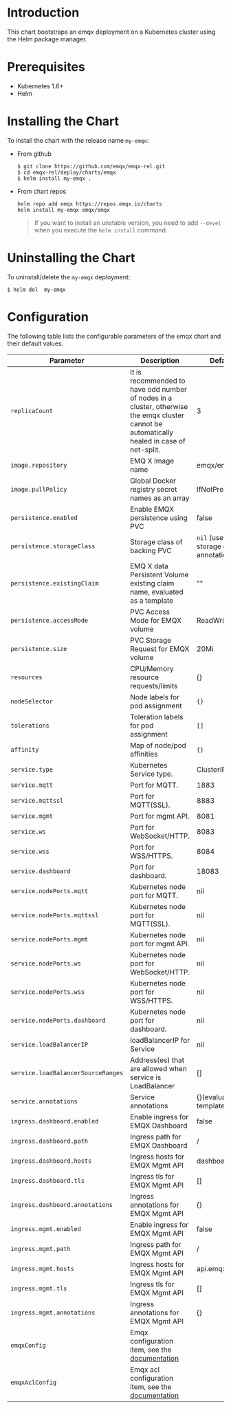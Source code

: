 # Introduction
This chart bootstraps an emqx deployment on a Kubernetes cluster using the Helm package manager. 

# Prerequisites
+ Kubernetes 1.6+
+ Helm

# Installing the Chart
To install the chart with the release name `my-emqx`:

+   From github 
    ```
    $ git clone https://github.com/emqx/emqx-rel.git
    $ cd emqx-rel/deploy/charts/emqx
    $ helm install my-emqx .
    ```

+   From chart repos
    ```
    helm repo add emqx https://repos.emqx.io/charts
    helm install my-emqx emqx/emqx
    ```
    > If you want to install an unstable version, you need to add `--devel` when you execute the `helm install` command.

# Uninstalling the Chart
To uninstall/delete the `my-emqx` deployment:
```
$ helm del  my-emqx
```

# Configuration
The following table lists the configurable parameters of the emqx chart and their default values.

| Parameter  | Description | Default Value |
| ---        |  ---        | ---           |
| `replicaCount` | It is recommended to have odd number of nodes in a cluster, otherwise the emqx cluster cannot be automatically healed in case of net-split. |3|
| `image.repository` | EMQ X Image name |emqx/emqx|
| `image.pullPolicy`  | Global Docker registry secret names as an array |IfNotPresent|
| `persistence.enabled` | Enable EMQX persistence using PVC |false|
| `persistence.storageClass` | Storage class of backing PVC |`nil` (uses alpha storage class annotation)|
| `persistence.existingClaim` | EMQ X data Persistent Volume existing claim name, evaluated as a template |""|
| `persistence.accessMode` | PVC Access Mode for EMQX volume |ReadWriteOnce|
| `persistence.size` | PVC Storage Request for EMQX volume |20Mi|
| `resources` | CPU/Memory resource requests/limits |{}|
| `nodeSelector` | Node labels for pod assignment |`{}`|
| `tolerations` | Toleration labels for pod assignment |`[]`|
| `affinity` | Map of node/pod affinities |`{}`|
| `service.type`  | Kubernetes Service type. |ClusterIP|
| `service.mqtt`  | Port for MQTT. |1883|
| `service.mqttssl` | Port for MQTT(SSL). |8883|
| `service.mgmt`  | Port for mgmt API. |8081|
| `service.ws`  | Port for WebSocket/HTTP. |8083|
| `service.wss`  | Port for WSS/HTTPS. |8084|
| `service.dashboard`  | Port for dashboard. |18083|
| `service.nodePorts.mqtt`  | Kubernetes node port for MQTT. |nil|
| `service.nodePorts.mqttssl` | Kubernetes node port for MQTT(SSL). |nil|
| `service.nodePorts.mgmt`  | Kubernetes node port for mgmt API. |nil|
| `service.nodePorts.ws`  | Kubernetes node port for WebSocket/HTTP. |nil|
| `service.nodePorts.wss`  | Kubernetes node port for WSS/HTTPS. |nil|
| `service.nodePorts.dashboard`  | Kubernetes node port for dashboard. |nil|
| `service.loadBalancerIP`  | loadBalancerIP for Service |	nil |
| `service.loadBalancerSourceRanges` |	Address(es) that are allowed when service is LoadBalancer |	[] |
| `service.annotations` |	Service annotations |	{}(evaluated as a template)|
| `ingress.dashboard.enabled` |	Enable ingress for EMQX Dashboard |	false |
| `ingress.dashboard.path` | Ingress path for EMQX Dashboard |	/ |
| `ingress.dashboard.hosts` | Ingress hosts for EMQX Mgmt API |	dashboard.emqx.local |
| `ingress.dashboard.tls` | Ingress tls for EMQX Mgmt API |	[] |
| `ingress.dashboard.annotations` | Ingress annotations for EMQX Mgmt API |	{} |
| `ingress.mgmt.enabled` |	Enable ingress for EMQX Mgmt API |	false |
| `ingress.mgmt.path` | Ingress path for EMQX Mgmt API |	/ |
| `ingress.mgmt.hosts` | Ingress hosts for EMQX Mgmt API |	api.emqx.local |
| `ingress.mgmt.tls` | Ingress tls for EMQX Mgmt API |	[] |
| `ingress.mgmt.annotations` | Ingress annotations for EMQX Mgmt API |	{} |
| `emqxConfig` | Emqx configuration item, see the [documentation](https://hub.docker.com/r/emqx/emqx) | |
| `emqxAclConfig` | Emqx acl configuration item, see the [documentation](https://docs.emqx.io/broker/latest/en/advanced/acl-file.html) | |
